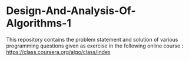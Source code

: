 Design-And-Analysis-Of-Algorithms-1
===================================

This repository contains the problem statement and solution of various programming questions given as exercise in the following online course : https://class.coursera.org/algo/class/index